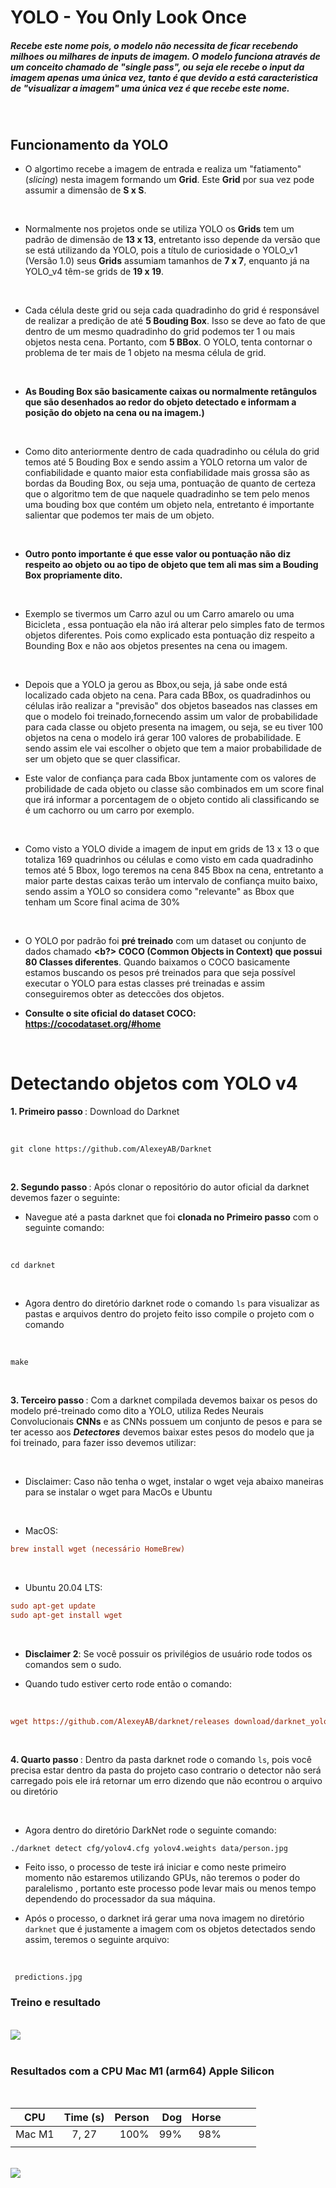 # YOLO - You Only Look Once

##### Recebe este nome pois, o modelo não necessita de ficar recebendo milhoes ou milhares de inputs de imagem. O modelo funciona através de um conceito chamado de "single pass", ou seja ele recebe o input da imagem apenas uma única vez, tanto é que devido a está caracteristica de "visualizar a imagem" uma única vez é que recebe este nome.

<br>

## Funcionamento da YOLO

- O algortimo recebe a imagem de entrada e realiza um "fatiamento" (<i>slicing</i>) nesta imagem formando um <b>Grid</b>. Este <b>Grid</b> por sua vez pode assumir a dimensão de <b>S x S</b>.

<br>

- Normalmente nos projetos onde se utiliza YOLO os <b>Grids</b> tem um padrão de dimensão de <b>13 x 13</b>, entretanto isso depende da versão que se está utilizando da YOLO, pois a título de curiosidade o YOLO_v1 (Versão 1.0) seus <b>Grids</b> assumiam tamanhos de <b> 7 x 7</b>, enquanto já na YOLO_v4 têm-se grids de <b>19 x 19</b>.

<br>

- Cada célula deste grid ou seja cada quadradinho do grid é responsável de realizar a predição de até <b>5 Bouding Box</b>. Isso se deve ao fato de que dentro de um mesmo quadradinho do grid podemos ter 1 ou mais objetos nesta cena. Portanto, com <b>5 BBox</b>. O YOLO, tenta contornar o problema de ter mais de 1 objeto na mesma célula de grid.

<br>

- <b> As Bouding Box são basicamente caixas ou normalmente retângulos que são desenhados ao redor do objeto detectado e informam a posição do objeto na cena ou na imagem.)</b>

<br>

- Como dito anteriormente dentro de cada quadradinho ou célula do grid temos até 5 Bouding Box e sendo assim a YOLO retorna um valor de confiabilidade e quanto maior esta confiabilidade mais grossa são as bordas da Bouding Box, ou seja uma, pontuação de quanto de certeza que o algoritmo tem de que naquele quadradinho se tem pelo menos uma bouding box que contém um objeto nela, entretanto é importante salientar que podemos ter mais de um objeto.

<br>

- <b>Outro ponto importante é que esse valor ou pontuação não diz respeito ao objeto ou ao tipo de objeto que tem ali mas sim a Bouding Box propriamente dito.</b>

<br>

- Exemplo se tivermos um Carro azul ou um Carro amarelo ou uma Bicicleta , essa pontuação ela não irá alterar pelo simples fato de termos objetos diferentes. Pois como explicado esta pontuação diz respeito a Bounding Box e não aos objetos presentes na cena ou imagem.

<br>

- Depois que a YOLO ja gerou as Bbox,ou seja, já sabe onde está localizado cada objeto na cena. Para cada BBox, os quadradinhos ou células irão realizar a "previsão" dos objetos baseados nas classes em que o modelo foi treinado,fornecendo assim um valor de probabilidade para cada classe ou objeto presenta na imagem, ou seja, se eu tiver 100 objetos na cena o modelo irá gerar 100 valores de probabilidade. E sendo assim ele vai escolher o objeto que tem a maior probabilidade de ser um objeto que se quer classificar.
  <br>

- Este valor de confiança para cada Bbox juntamente com os valores de probilidade de cada objeto ou classe são combinados em um score final que irá informar a porcentagem de o objeto contido ali classificando se é um cachorro ou um carro por exemplo.

<br>

- Como visto a YOLO divide a imagem de input em grids de 13 x 13 o que totaliza 169 quadrinhos ou células e como visto em cada quadradinho temos até 5 Bbox, logo teremos na cena 845 Bbox na cena, entretanto a maior parte destas caixas terão um intervalo de confiança muito baixo, sendo assim a YOLO so considera como "relevante" as Bbox que tenham um Score final acima de 30%

<br>

- O YOLO por padrão foi <b> pré treinado</b> com um dataset ou conjunto de dados chamado <b><b?> COCO (Common Objects in Context) que possui 80 Classes diferentes</b>. Quando baixamos o COCO basicamente estamos buscando os pesos pré treinados para que seja possível executar o YOLO para estas classes pré treinadas e assim conseguiremos obter as deteccões dos objetos.

- <b>Consulte o site oficial do dataset COCO: <https://cocodataset.org/#home> </b>

<br>

# Detectando objetos com YOLO v4

<b> 1. Primeiro passo </b> : Download do Darknet

<br>

```
git clone https://github.com/AlexeyAB/Darknet
```

<br>

<b> 2. Segundo passo </b>: Após clonar o repositório do autor oficial da darknet devemos fazer o seguinte:

- Navegue até a pasta darknet que foi <b>clonada no Primeiro passo</b> com o seguinte comando:

<br>

```
cd darknet
```

<br>

- Agora dentro do diretório darknet rode o comando `ls` para visualizar as pastas e arquivos dentro do projeto
  feito isso compile o projeto com o comando

<br>

```
make
```

<br>

<b> 3. Terceiro passo </b>: Com a darknet compilada devemos baixar os pesos do modelo pré-treinado como dito a YOLO, utiliza Redes Neurais Convolucionais <b>CNNs</b> e as CNNs possuem um conjunto de pesos e para se ter acesso aos <b><i>Detectores</b></i> devemos baixar estes pesos do modelo que ja foi treinado, para fazer isso devemos utilizar:

<br>

- Disclaimer: Caso não tenha o wget, instalar o wget veja abaixo maneiras para se instalar o wget para MacOs e Ubuntu

<br>

- MacOS:

```ini
brew install wget (necessário HomeBrew)
```

<br>

- Ubuntu 20.04 LTS:

```ini
sudo apt-get update
sudo apt-get install wget
```

<br>

- <b> Disclaimer 2</b>: Se você possuir os privilégios de usuário rode todos os comandos sem o sudo.

- Quando tudo estiver certo rode então o comando:

<br>

```ini
wget https://github.com/AlexeyAB/darknet/releases download/darknet_yolo_v3_optimal/yolov4.weights

```

<br>

<b> 4. Quarto passo </b>: Dentro da pasta darknet rode o comando `ls`, pois você precisa estar dentro da pasta do projeto caso contrario o detector não será carregado pois ele irá retornar um erro dizendo que não econtrou o arquivo ou diretório

<br>

- Agora dentro do diretório DarkNet rode o seguinte comando:

```
./darknet detect cfg/yolov4.cfg yolov4.weights data/person.jpg

```

- Feito isso, o processo de teste irá iniciar e como neste primeiro momento não estaremos utilizando GPUs, não teremos o poder do paralelismo , portanto este processo pode levar mais ou menos tempo dependendo do processador da sua máquina.

- Após o processo, o darknet irá gerar uma nova imagem no diretório `darknet` que é justamente a imagem com os objetos detectados sendo assim, teremos o seguinte arquivo:

<br>

```
 predictions.jpg
```

### Treino e resultado

<br>

<img src="https://user-images.githubusercontent.com/88453005/222822472-7224e06e-17ce-4365-a15e-7abe24a05455.png">

<br>
<br>

### Resultados com a CPU Mac M1 (arm64) Apple Silicon

<br>

|  CPU   | Time (s) | Person | Dog | Horse |     |     |     |
| :----: | :------: | -----: | --: | ----: | --: | --: | --: |
| Mac M1 |  7, 27   |   100% | 99% |   98% |     |     |
|        |          |        |     |       |     |     |     |

<br>

<img src=https://user-images.githubusercontent.com/88453005/222823017-b7f547c3-539a-42b0-b9ca-ad55d7f16e11.png>
